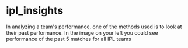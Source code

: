 # ipl_insights

In analyzing a team's performance, one of the methods used is to look at their past performance. In the image on your left you could see performance of the past 5 matches for all IPL teams